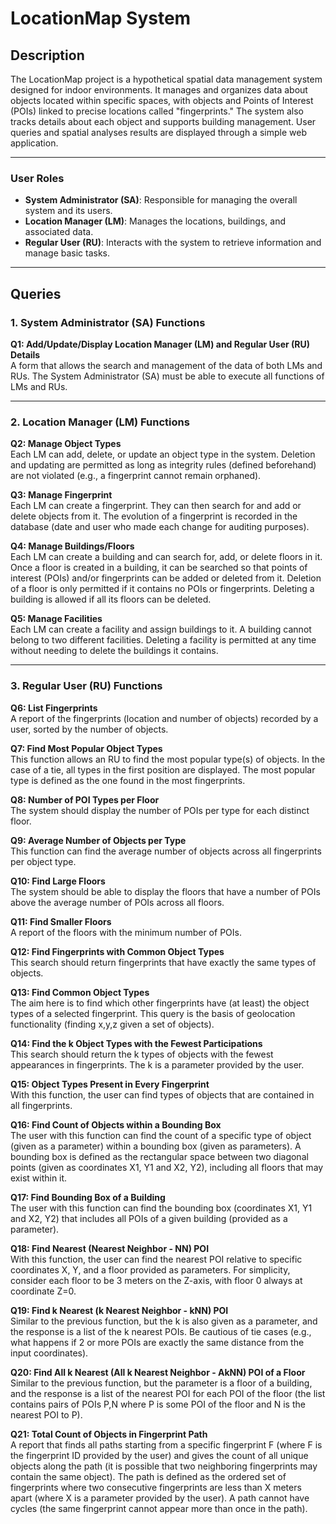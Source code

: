 # LocationMap System

## Description
The LocationMap project is a hypothetical spatial data management system designed for indoor environments. It manages and organizes data about objects located within specific spaces, with objects and Points of Interest (POIs) linked to precise locations called "fingerprints." The system also tracks details about each object and supports building management. User queries and spatial analyses results are displayed through a simple web application.

---

### User Roles

- **System Administrator (SA)**: Responsible for managing the overall system and its users.
- **Location Manager (LM)**: Manages the locations, buildings, and associated data.
- **Regular User (RU)**: Interacts with the system to retrieve information and manage basic tasks.

---

## Queries

### 1. System Administrator (SA) Functions

**Q1: Add/Update/Display Location Manager (LM) and Regular User (RU) Details**  
A form that allows the search and management of the data of both LMs and RUs. The System Administrator (SA) must be able to execute all functions of LMs and RUs.

---

### 2. Location Manager (LM) Functions

**Q2: Manage Object Types**  
Each LM can add, delete, or update an object type in the system. Deletion and updating are permitted as long as integrity rules (defined beforehand) are not violated (e.g., a fingerprint cannot remain orphaned).

**Q3: Manage Fingerprint**  
Each LM can create a fingerprint. They can then search for and add or delete objects from it. The evolution of a fingerprint is recorded in the database (date and user who made each change for auditing purposes).

**Q4: Manage Buildings/Floors**  
Each LM can create a building and can search for, add, or delete floors in it. Once a floor is created in a building, it can be searched so that points of interest (POIs) and/or fingerprints can be added or deleted from it. Deletion of a floor is only permitted if it contains no POIs or fingerprints. Deleting a building is allowed if all its floors can be deleted.

**Q5: Manage Facilities**  
Each LM can create a facility and assign buildings to it. A building cannot belong to two different facilities. Deleting a facility is permitted at any time without needing to delete the buildings it contains.

---

### 3. Regular User (RU) Functions

**Q6: List Fingerprints**  
A report of the fingerprints (location and number of objects) recorded by a user, sorted by the number of objects.

**Q7: Find Most Popular Object Types**  
This function allows an RU to find the most popular type(s) of objects. In the case of a tie, all types in the first position are displayed. The most popular type is defined as the one found in the most fingerprints.

**Q8: Number of POI Types per Floor**  
The system should display the number of POIs per type for each distinct floor.

**Q9: Average Number of Objects per Type**  
This function can find the average number of objects across all fingerprints per object type.

**Q10: Find Large Floors**  
The system should be able to display the floors that have a number of POIs above the average number of POIs across all floors.

**Q11: Find Smaller Floors**  
A report of the floors with the minimum number of POIs.

**Q12: Find Fingerprints with Common Object Types**  
This search should return fingerprints that have exactly the same types of objects.

**Q13: Find Common Object Types**  
The aim here is to find which other fingerprints have (at least) the object types of a selected fingerprint. This query is the basis of geolocation functionality (finding x,y,z given a set of objects).

**Q14: Find the k Object Types with the Fewest Participations**  
This search should return the k types of objects with the fewest appearances in fingerprints. The k is a parameter provided by the user.

**Q15: Object Types Present in Every Fingerprint**  
With this function, the user can find types of objects that are contained in all fingerprints.

**Q16: Find Count of Objects within a Bounding Box**  
The user with this function can find the count of a specific type of object (given as a parameter) within a bounding box (given as parameters). A bounding box is defined as the rectangular space between two diagonal points (given as coordinates X1, Y1 and X2, Y2), including all floors that may exist within it.

**Q17: Find Bounding Box of a Building**  
The user with this function can find the bounding box (coordinates X1, Y1 and X2, Y2) that includes all POIs of a given building (provided as a parameter).

**Q18: Find Nearest (Nearest Neighbor - NN) POI**  
With this function, the user can find the nearest POI relative to specific coordinates X, Y, and a floor provided as parameters. For simplicity, consider each floor to be 3 meters on the Z-axis, with floor 0 always at coordinate Z=0.

**Q19: Find k Nearest (k Nearest Neighbor - kNN) POI**  
Similar to the previous function, but the k is also given as a parameter, and the response is a list of the k nearest POIs. Be cautious of tie cases (e.g., what happens if 2 or more POIs are exactly the same distance from the input coordinates).

**Q20: Find All k Nearest (All k Nearest Neighbor - AkNN) POI of a Floor**  
Similar to the previous function, but the parameter is a floor of a building, and the response is a list of the nearest POI for each POI of the floor (the list contains pairs of POIs P,N where P is some POI of the floor and N is the nearest POI to P).

**Q21: Total Count of Objects in Fingerprint Path**  
A report that finds all paths starting from a specific fingerprint F (where F is the fingerprint ID provided by the user) and gives the count of all unique objects along the path (it is possible that two neighboring fingerprints may contain the same object). The path is defined as the ordered set of fingerprints where two consecutive fingerprints are less than X meters apart (where X is a parameter provided by the user). A path cannot have cycles (the same fingerprint cannot appear more than once in the path).


